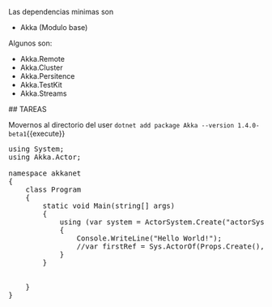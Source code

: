 Las dependencias minimas son
* Akka (Modulo base)

Algunos  son:

* Akka.Remote
* Akka.Cluster
* Akka.Persitence
* Akka.TestKit
* Akka.Streams

## TAREAS

Movernos al directorio del user
`dotnet add package Akka --version 1.4.0-beta1`{{execute}}


<pre class="file" data-filename="./akkanet/Program.cs" data-target="replace">
using System;
using Akka.Actor;

namespace akkanet
{
    class Program
    {
        static void Main(string[] args)
        {
            using (var system = ActorSystem.Create("actorSystem"))
            {
                Console.WriteLine("Hello World!");
                //var firstRef = Sys.ActorOf(Props.Create<PrintMyActorRefActor>(), "first-actor");
            }
        }


    }
}
</pre>